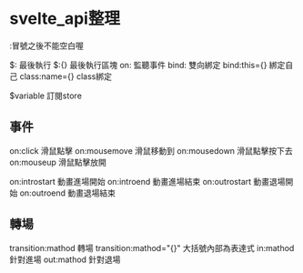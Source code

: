 # svelte_api整理
:冒號之後不能空白喔


$:     最後執行
$:{}   最後執行區塊
on:    監聽事件
bind:  雙向綁定
bind:this={}  綁定自己
class:name={}   class綁定

$variable 訂閱store




## 事件
on:click      滑鼠點擊
on:mousemove  滑鼠移動到
on:mousedown  滑鼠點擊按下去
on:mouseup    滑鼠點擊放開

on:introstart  動畫進場開始
on:introend    動畫進場結束
on:outrostart  動畫退場開始
on:outroend    動畫退場結束

## 轉場
transition:mathod         轉場
transition:mathod="{}"   大括號內部為表達式
in:mathod    針對進場
out:mathod   針對退場